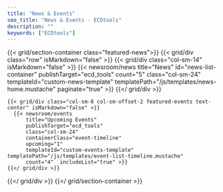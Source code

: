 ```yaml
---
title: "News & Events"
seo_title: "News & Events - ECDtools"
description: ""
keywords: ["ECDtools"]
---
```


{{< grid/section-container class="featured-news">}}
  {{< grid/div class="row" isMarkdown="false" >}}
    {{< grid/div class="col-sm-14" isMarkdown="false" >}}
      {{< newsroom/news
          title="News"
          id="news-list-container"
          publishTarget="ecd_tools"
          count="5"
          class="col-sm-24"
          templateId="custom-news-template" templatePath="/js/templates/news-home.mustache"
          paginate="true" >}}
    {{</ grid/div >}}

    {{< grid/div class="col-sm-8 col-sm-offset-2 featured-events text-center" isMarkdown="false" >}}
      {{< newsroom/events
          title="Upcoming Events"
          publishTarget="ecd_tools"
          class="col-sm-24"
          containerClass="event-timeline"
          upcoming="1"
          templateId="custom-events-template" templatePath="/js/templates/event-list-timeline.mustache"
          count="4"  includeList="true" >}}
    {{</ grid/div >}}
   {{</ grid/div >}}
{{</ grid/section-container >}}

